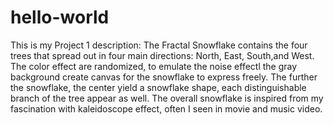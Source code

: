 # hello-world
This is my Project 1 description: The Fractal Snowflake contains the four trees that spread out in four main directions: North, East, South,and West. The color effect are randomized, to emulate the noise effectl the gray background create canvas for the snowflake to express freely. The further the snowflake, the center yield a snowflake shape, each distinguishable branch of the tree appear as well. The overall snowflake is inspired from my fascination with kaleidoscope effect, often I seen in movie and music video.
